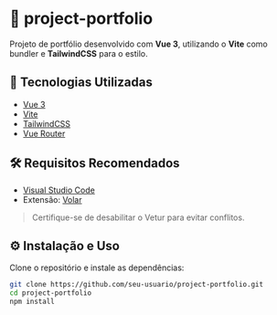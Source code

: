 # 📁 project-portfolio

Projeto de portfólio desenvolvido com **Vue 3**, utilizando o **Vite** como bundler e **TailwindCSS** para o estilo.

## 🚀 Tecnologias Utilizadas

- [Vue 3](https://vuejs.org/)
- [Vite](https://vitejs.dev/)
- [TailwindCSS](https://tailwindcss.com/)
- [Vue Router](https://router.vuejs.org/) <!-- Remova se não estiver usando -->

## 🛠️ Requisitos Recomendados

- [Visual Studio Code](https://code.visualstudio.com/)
- Extensão: [Volar](https://marketplace.visualstudio.com/items?itemName=Vue.volar)  
> Certifique-se de desabilitar o Vetur para evitar conflitos.

## ⚙️ Instalação e Uso

Clone o repositório e instale as dependências:

```bash
git clone https://github.com/seu-usuario/project-portfolio.git
cd project-portfolio
npm install
